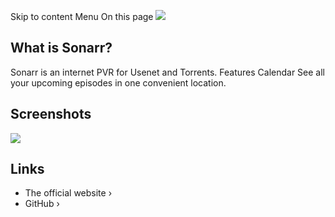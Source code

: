 Skip to content
Menu
On this page
![](https://coolify.io/docs/images/services/sonarr.svg)
## What is Sonarr? ​
Sonarr is an internet PVR for Usenet and Torrents. Features Calendar See all your upcoming episodes in one convenient location.
## Screenshots ​
![](https://coolify.io/docs/images/services/sonarr.webp)
## Links ​
  * The official website ›
  * GitHub ›


